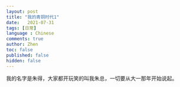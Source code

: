 ```yaml
---
layout: post
title: "我的青铜时代1"
date:   2021-07-31
tags: [日常]
language : Chinese
comments: true
author: Zhen
toc: false
published: false
hidden: false
---
```

我的名字是朱得，大家都开玩笑的叫我朱总，一切要从大一那年开始说起。



<!--stackedit_data:
eyJoaXN0b3J5IjpbMjg4NDE0NzIzLDEzMzI0NDI0NjJdfQ==
-->